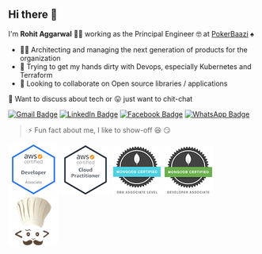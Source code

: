 ## Hi there :wave:


I'm **Rohit Aggarwal** :man_technologist: working as the Principal Engineer :nerd_face: at [PokerBaazi](https://www.pokerbaazi.com/) ♠️


- :man_office_worker: Architecting and managing the next generation of products for the organization
- :thinking: Trying to get my hands dirty with Devops, especially Kubernetes and Terraform
- :eyes: Looking to collaborate on Open source libraries / applications


:speech_balloon: Want to discuss about tech or :stuck_out_tongue: just want to chit-chat


[![Gmail Badge](https://img.shields.io/badge/-Gmail-D14836?style=for-the-badge&logo=gmail&logoColor=white)](mailto:er.rohitaggarwal1989@gmail.com)
[![LinkedIn Badge](https://img.shields.io/badge/-LinkedIn-0077B5?style=for-the-badge&logo=linkedin&logoColor=white)](https://www.linkedin.com/in/errohitaggarwal)
[![Facebook Badge](https://img.shields.io/badge/-Facebook-1877F2?style=for-the-badge&logo=facebook&logoColor=white)](https://www.facebook.com/er.rohitaggarwal/)
[![WhatsApp Badge](https://img.shields.io/badge/-Whatsapp-25D366?style=for-the-badge&logo=whatsapp&logoColor=white)](https://wa.me/919811699973)


> :zap: Fun fact about me, I like to show-off :laughing: :smirk: 


[![AWS Certified Developer Associate](https://raw.githubusercontent.com/rohit-agg/rohit-agg/master/images/aws-certified-developer-associate.png)](https://www.youracclaim.com/badges/a0be97a5-fa06-4ab1-9ab8-894331303b50)
[![AWS Certified Cloud Practioner](https://raw.githubusercontent.com/rohit-agg/rohit-agg/master/images/aws-certified-cloud-practitioner.png)](https://www.youracclaim.com/badges/9f6f3f42-2324-465f-9843-0df9fb5a284f)
[![MongoDB Certified DBA Associate](https://raw.githubusercontent.com/rohit-agg/rohit-agg/master/images/mongodb-certified-dba.png)](https://university.mongodb.com/certification/display_certificate?csrfmiddlewaretoken=nv2uqfN4fOdpK9pWiRxOZ2u15THAu8mr82iaez9ctD9IrVPqpGshIGmQo5SR1YpE&license1=843&license2=548&license3=217)
[![MongoDB Certified Developer Associate](https://raw.githubusercontent.com/rohit-agg/rohit-agg/master/images/mongodb-certified-dev.png)](https://university.mongodb.com/certification/display_certificate?csrfmiddlewaretoken=RpKaSBwO3kFHfGxHGAHR82WrciWX3QDNNh40rkHRRHy937iOATeuw8jrVGhReRCc&license1=159&license2=937&license3=304)
[![CodeChef Certified DSA Programme - Foundation](https://raw.githubusercontent.com/rohit-agg/rohit-agg/master/images/codechef-certified-dsa.png)](https://www.codechef.com/certificates/public/c167747)
